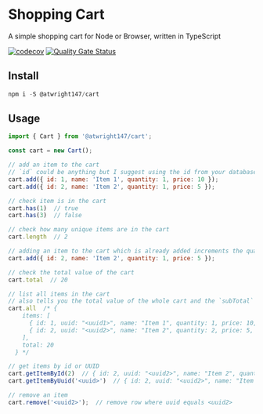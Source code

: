 # Shopping Cart

A simple shopping cart for Node or Browser, written in TypeScript

[![codecov](https://codecov.io/gh/atwright147/shopping-cart-ts/branch/master/graph/badge.svg)](https://codecov.io/gh/atwright147/shopping-cart-ts)
[![Quality Gate Status](https://sonarcloud.io/api/project_badges/measure?project=atwright147_shopping-cart-ts&metric=alert_status)](https://sonarcloud.io/dashboard?id=atwright147_shopping-cart-ts)

## Install

```js
npm i -S @atwright147/cart
```

## Usage

```js
import { Cart } from '@atwright147/cart';

const cart = new Cart();

// add an item to the cart
// `id` could be anything but I suggest using the id from your database
cart.add({ id: 1, name: 'Item 1', quantity: 1, price: 10 });
cart.add({ id: 2, name: 'Item 2', quantity: 1, price: 5 });

// check item is in the cart
cart.has(1)  // true
cart.has(3)  // false

// check how many unique items are in the cart
cart.length  // 2

// adding an item to the cart which is already added increments the quantity of item in the cart with ID 2 by `quantity`
cart.add({ id: 2, name: 'Item 2', quantity: 1, price: 5 });

// check the total value of the cart
cart.total  // 20

// list all items in the cart
// also tells you the total value of the whole cart and the `subTotal` for each row
cart.all  /* {
    items: [
      { id: 1, uuid: "<uuid1>", name: "Item 1", quantity: 1, price: 10, subTotal: 10 },
      { id: 2, uuid: "<uuid2>", name: "Item 2", quantity: 2, price: 5, subTotal: 10 }
    ],
    total: 20
  } */

// get items by id or UUID
cart.getItemById(2)  // { id: 2, uuid: "<uuid2>", name: "Item 2", quantity: 2, price: 5, subTotal: 10 }
cart.getItemByUuid('<uuid>')  // { id: 2, uuid: "<uuid2>", name: "Item 2", quantity: 2, price: 5, subTotal: 10 }

// remove an item
cart.remove('<uuid2>');  // remove row where uuid equals <uuid2>
```
